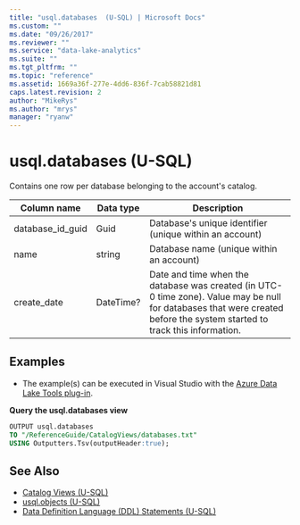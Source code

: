 ```yaml
---
title: "usql.databases  (U-SQL) | Microsoft Docs"
ms.custom: ""
ms.date: "09/26/2017"
ms.reviewer: ""
ms.service: "data-lake-analytics"
ms.suite: ""
ms.tgt_pltfrm: ""
ms.topic: "reference"
ms.assetid: 1669a36f-277e-4dd6-836f-7cab58821d81
caps.latest.revision: 2
author: "MikeRys"
ms.author: "mrys"
manager: "ryanw"
---
```


# usql.databases  (U-SQL)
Contains one row per database belonging to the account's catalog.

Column name  |Data type  |Description  
---------|---------|---------
database_id_guid     |Guid         |Database's unique identifier (unique within an account)         
name                 |string       |Database name (unique within an account)         
create_date          |DateTime?    |Date and time when the database was created (in UTC-0 time zone). Value may be null for databases that were created before the system started to track this information.  


## Examples
- The example(s) can be executed in Visual Studio with the [Azure Data Lake Tools plug-in](https://www.microsoft.com/download/details.aspx?id=49504).  


**Query the usql.databases view**   
```sql
OUTPUT usql.databases
TO "/ReferenceGuide/CatalogViews/databases.txt"
USING Outputters.Tsv(outputHeader:true);
```

## See Also
* [Catalog Views (U-SQL)](catalog-views-u-sql.md)
* [usql.objects (U-SQL)](usql-objects-u-sql.md)
* [Data Definition Language (DDL) Statements (U-SQL)](data-definition-language-ddl-statements-u-sql.md)
